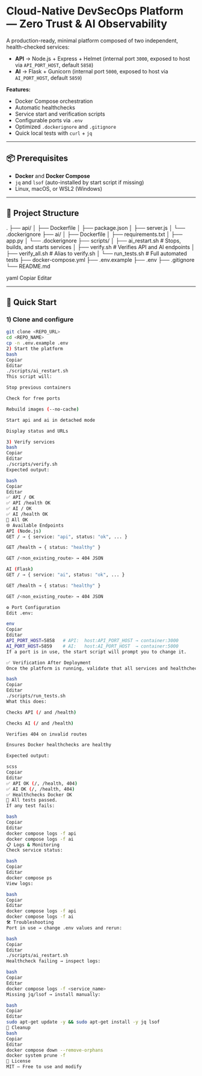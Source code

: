 # Cloud-Native DevSecOps Platform — Zero Trust & AI Observability

A production-ready, minimal platform composed of two independent, health-checked services:

- **API** → Node.js + Express + Helmet (internal port `3000`, exposed to host via `API_PORT_HOST`, default `5858`)
- **AI** → Flask + Gunicorn (internal port `5000`, exposed to host via `AI_PORT_HOST`, default `5859`)

**Features:**
- Docker Compose orchestration
- Automatic healthchecks
- Service start and verification scripts
- Configurable ports via `.env`
- Optimized `.dockerignore` and `.gitignore`
- Quick local tests with `curl` + `jq`

---

## 📦 Prerequisites

- **Docker** and **Docker Compose**
- `jq` and `lsof` (auto-installed by start script if missing)
- Linux, macOS, or WSL2 (Windows)

---

## 📂 Project Structure

.
├── api/
│ ├── Dockerfile
│ ├── package.json
│ ├── server.js
│ └── .dockerignore
├── ai/
│ ├── Dockerfile
│ ├── requirements.txt
│ ├── app.py
│ └── .dockerignore
├── scripts/
│ ├── ai_restart.sh # Stops, builds, and starts services
│ ├── verify.sh # Verifies API and AI endpoints
│ ├── verify_all.sh # Alias to verify.sh
│ └── run_tests.sh # Full automated tests
├── docker-compose.yml
├── .env.example
├── .env
├── .gitignore
└── README.md

yaml
Copiar
Editar

---

## 🚀 Quick Start

### 1) Clone and configure
```bash
git clone <REPO_URL>
cd <REPO_NAME>
cp -n .env.example .env
2) Start the platform
bash
Copiar
Editar
./scripts/ai_restart.sh
This script will:

Stop previous containers

Check for free ports

Rebuild images (--no-cache)

Start api and ai in detached mode

Display status and URLs

3) Verify services
bash
Copiar
Editar
./scripts/verify.sh
Expected output:

bash
Copiar
Editar
✅ API / OK
✅ API /health OK
✅ AI / OK
✅ AI /health OK
🎉 All OK
🌐 Available Endpoints
API (Node.js)
GET / → { service: "api", status: "ok", ... }

GET /health → { status: "healthy" }

GET /<non_existing_route> → 404 JSON

AI (Flask)
GET / → { service: "ai", status: "ok", ... }

GET /health → { status: "healthy" }

GET /<non_existing_route> → 404 JSON

⚙️ Port Configuration
Edit .env:

env
Copiar
Editar
API_PORT_HOST=5858   # API:  host:API_PORT_HOST → container:3000
AI_PORT_HOST=5859    # AI:   host:AI_PORT_HOST  → container:5000
If a port is in use, the start script will prompt you to change it.

✅ Verification After Deployment
Once the platform is running, validate that all services and healthchecks work:

bash
Copiar
Editar
./scripts/run_tests.sh
What this does:

Checks API (/ and /health)

Checks AI (/ and /health)

Verifies 404 on invalid routes

Ensures Docker healthchecks are healthy

Expected output:

scss
Copiar
Editar
✅ API OK (/, /health, 404)
✅ AI OK (/, /health, 404)
✅ Healthchecks Docker OK
🎉 All tests passed.
If any test fails:

bash
Copiar
Editar
docker compose logs -f api
docker compose logs -f ai
📋 Logs & Monitoring
Check service status:

bash
Copiar
Editar
docker compose ps
View logs:

bash
Copiar
Editar
docker compose logs -f api
docker compose logs -f ai
🛠 Troubleshooting
Port in use → change .env values and rerun:

bash
Copiar
Editar
./scripts/ai_restart.sh
Healthcheck failing → inspect logs:

bash
Copiar
Editar
docker compose logs -f <service_name>
Missing jq/lsof → install manually:

bash
Copiar
Editar
sudo apt-get update -y && sudo apt-get install -y jq lsof
🧹 Cleanup
bash
Copiar
Editar
docker compose down --remove-orphans
docker system prune -f
📜 License
MIT — Free to use and modify
